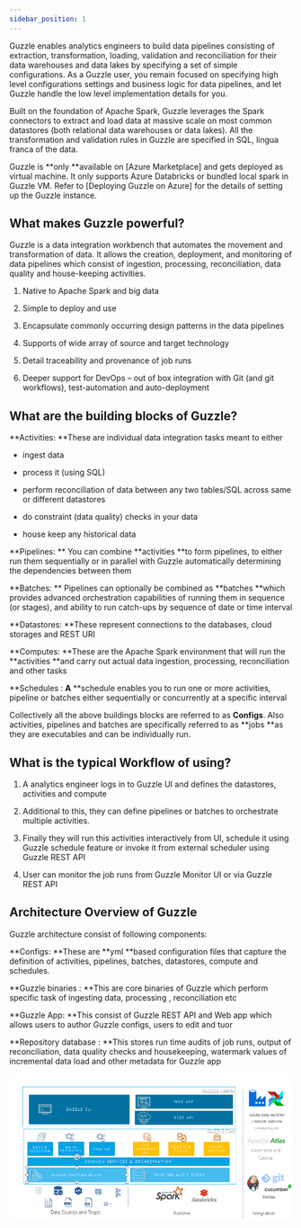 ```yaml
---
sidebar_position: 1
---
```

Guzzle enables analytics engineers to build data pipelines consisting of extraction, transformation, loading, validation and reconciliation for their data warehouses and data lakes by specifying a set of simple configurations. As a Guzzle user, you remain focused on specifying high level configurations settings and business logic for data pipelines, and let Guzzle handle the low level implementation details for you.

Built on the foundation of Apache Spark, Guzzle leverages the Spark connectors to extract and load data at massive scale on most common datastores (both relational data warehouses or data lakes). All the transformation and validation rules in Guzzle are specified in SQL, lingua franca of the data. 

Guzzle is **only **available on [Azure Marketplace] and gets deployed as virtual machine. It only supports Azure Databricks or bundled local spark in Guzzle VM. Refer to [Deploying Guzzle on Azure] for the details of setting up the Guzzle instance.

## What makes Guzzle powerful?

Guzzle is a data integration workbench that automates the movement and transformation of data. It allows the creation, deployment, and monitoring of data pipelines which consist of ingestion, processing, reconciliation, data quality and house-keeping activities.

1. Native to Apache Spark and big data

2. Simple to deploy and use

3. Encapsulate commonly occurring design patterns in the data pipelines

4. Supports of wide array of source and target technology

5. Detail traceability and provenance of job runs

6. Deeper support for DevOps – out of box integration with Git (and git workflows), test-automation and auto-deployment

## What are the building blocks of Guzzle?

**Activities: **These are individual data integration tasks meant to either 

* ingest data 

* process it (using SQL) 

* perform reconciliation of data between any two tables/SQL across same or different datastores

* do constraint (data quality) checks in your data

* house keep any historical data

**Pipelines: ** You can combine **activities **to form pipelines, to either run them sequentially or in parallel with Guzzle automatically determining the dependencies between them

**Batches: ** Pipelines can optionally be combined as **batches **which provides advanced orchestration capabilities of running them in sequence (or stages), and ability to run catch-ups by sequence of date or time interval

**Datastores: **These represent connections to the databases, cloud storages and REST URI

**Computes: **These are the Apache Spark environment that will run the **activities **and carry out actual data ingestion, processing, reconciliation and other tasks

**Schedules : **A** **schedule enables you to run one or more activities, pipeline or batches either sequentially or concurrently at a specific interval

Collectively all the above buildings blocks are referred to as **Configs**. Also activities, pipelines and batches are specifically referred to as **jobs **as they are executables and can be individually run.

## What is the typical Workflow of using?

1. A analytics engineer logs in to Guzzle UI and defines the datastores, activities and compute 

2. Additional to this, they can define pipelines or batches to orchestrate multiple activities.

3. Finally they will run this activities interactively from UI, schedule it using Guzzle schedule feature or invoke it from external scheduler using Guzzle REST API

4. User can monitor the job runs from Guzzle Monitor UI or via Guzzle REST API

## Architecture Overview of Guzzle

Guzzle architecture consist of following components: 

**Configs: **These are **yml **based configuration files that capture the definition of activities, pipelines, batches, datastores, compute and schedules. 

**Guzzle binaries : **This are core binaries of Guzzle which perform specific task of ingesting data, processing , reconciliation  etc

**Guzzle App: **This consist of Guzzle REST API and Web app which allows users to author Guzzle configs, users to edit and tuor

**Repository database : **This stores run time audits of job runs, output of reconciliation, data quality checks and housekeeping, watermark values of incremental data load and other metadata for Guzzle app

![image alt text](/img/docs/introduction/introduction0.png)
